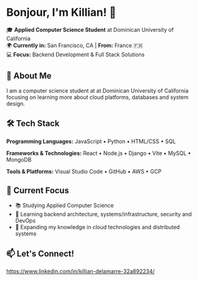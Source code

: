 # Bonjour, I'm Killian! 👋

🎓 **Applied Computer Science Student** at Dominican University of California  
🌍 **Currently in:** San Francisco, CA | **From:** France 🇫🇷  
💻 **Focus:** Backend Development & Full Stack Solutions

## 🚀 About Me

I am a computer science student at at Dominican University of California focusing on learning more about cloud platforms, databases and system design.

## 🛠️ Tech Stack

**Programming Languages:** JavaScript • Python • HTML/CSS • SQL

**Frameworks & Technologies:** React • Node.js • Django • Vite • MySQL • MongoDB

**Tools & Platforms:** Visual Studio Code • GitHub • AWS • GCP

## 🎯 Current Focus

- 📚 Studying Applied Computer Science
- 🔧 Learning backend architecture, systems/infrastructure, security and DevOps
- 🌱 Expanding my knowledge in cloud technologies and distributed systems

## 📫 Let's Connect!

https://www.linkedin.com/in/killian-delamarre-32a892234/

